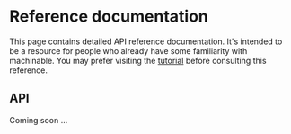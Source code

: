 # Reference documentation

This page contains detailed API reference documentation. It's intended to be a resource for people who already have some familiarity with machinable. You may prefer visiting the [tutorial](../tutorial/essentials/overview.md) before consulting this reference.

## API

Coming soon ...
